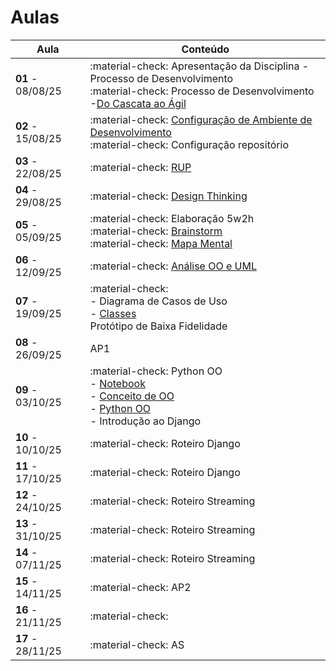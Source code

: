 # Aulas

| Aula                         | Conteúdo                                                                   |
| ---------------------------- | --------------------------------------------------------------------------- |
| __01__ - 08/08/25    | :material-check: Apresentação da Disciplina - Processo de Desenvolvimento <br> :material-check: Processo de Desenvolvimento -[Do Cascata ao Ágil](../assets/Aulas/Do%20Cascata%20ao%20Ágil.pdf) |
| __02__ - 15/08/25     | :material-check: [Configuração de Ambiente de Desenvolvimento](https://liveestacio-my.sharepoint.com/:w:/g/personal/00661711722_professores_ibmec_edu_br/EU2fCcJwgTFLvWNyOSUtNWABng3aZ0HtBI38y6beD8dItQ?e=iu4J3A) <br> :material-check: Configuração repositório  |
| __03__ - 22/08/25     | :material-check: [RUP](../assets/Aulas/RUP.pdf) |
| __04__ - 29/08/25     | :material-check: [Design Thinking](http://127.0.0.1:8000/Disciplina/Roteiros/Inicia%C3%A7%C3%A3o/04_DesignThinking/) |
| __05__ - 05/09/25     | :material-check: Elaboração 5w2h  <br> :material-check: [Brainstorm](../assets/Aulas/O%20processo%20de brainstorm.pdf) <br> :material-check: [Mapa Mental](../assets/Aulas/Mapa%20Mental.pdf)|
| __06__ - 12/09/25     | :material-check: [Análise OO e UML](../assets/Aulas/AnaliseOO&UML.pdf) |
| __07__ - 19/09/25     | :material-check: <br> - Diagrama de Casos de Uso <br> - [Classes](../assets/Aulas/Classes_Pacotes.pdf) <br> Protótipo de Baixa Fidelidade |
| __08__ - 26/09/25     | AP1 |
| __09__ - 03/10/25     | :material-check: Python OO <br> - [Notebook](../Disciplina/Roteiros/__Construção/Poo/poo.ipynb) <br> - [Conceito de OO](../Disciplina/Roteiros/__Construção/Poo/Conceitos-basicos-de-OO.pdf) <br> - [Python OO](../Disciplina/Roteiros/__Construção/Poo/Python-OO.pdf) <br> - Introdução ao Django  |
| __10__ - 10/10/25     | :material-check: Roteiro Django  |
| __11__ - 17/10/25     | :material-check: Roteiro Django |
| __12__ - 24/10/25     | :material-check: Roteiro Streaming |
| __13__ - 31/10/25     | :material-check: Roteiro Streaming |
| __14__ - 07/11/25     | :material-check: Roteiro Streaming |
| __15__ - 14/11/25     | :material-check: AP2 |
| __16__ - 21/11/25     | :material-check:  |
| __17__ - 28/11/25     | :material-check: AS |

<!--
| __05__ - 21/03/25     | :material-check: Elaboração 5w2h  <br> :material-check:[Brainstorm](../assets/Aulas/O%20processo%20de brainstorm.pdf) e [Mapa Mental](../assets/Aulas/Mapa%20Mental.pdf)|
| __06__ - 28/03/24     |   <br> - [Análise OO e UML](../assets/Aulas/AnaliseOO&UML.pdf) <br> - Diagrama de Casos de Uso <br> - [Classes](../assets/Aulas/Classes_Pacotes.pdf) |
| __07__ - 04/04/25     | :material-check: AP1    |
| __08__ - 11/04/25     | :material-check: Python OO <br> - [Notebook](../Disciplina/Roteiros/__Construção/Poo/poo.ipynb) <br> - [Conceito de OO](../Disciplina/Roteiros/__Construção/Poo/Conceitos-basicos-de-OO.pdf) <br> - [Python OO](../Disciplina/Roteiros/__Construção/Poo/Python-OO.pdf) <br> - Introdução ao Django  |
| __09__ - 18/04/25     | :material-check: Feriado  |
| __10__ - 25/04/25     | :material-check: Roteiro Django Rest- Introdução SQL - Sqlite  |
| __11__ - 02/05/25     | :material-check: Feriado |
| __12__ - 09/05/25     | :material-check: Roteiro Streaming - Content 1xN|
| __13__ - 16/05/25     | :material-check: Roteiro Streaming - PlayList NxN - [Protótipo](https://www.figma.com/design/cX8mG3fK90aDRvKdE1PcjB/AMIP?t=hLCy4Aqm06gAKbU3-1) |
| __14__ - 23/05/25     | :material-check: App |
| __15__ - 30/05/25     | :material-check: App |
| __16__ - 06/06/25     | :material-check: App |
| __17__ - 13/06/25     | :material-check: AP2 - Apresentação Projeto |
| __18__ - 20/06/25     | :material-check: Feriado |
| __19__ - 27/06/25     | :material-check: AS |
<!--  
| __13__ - 19/09/24     | :material-check:[Classes](../assets/Aulas/Classes_Pacotes.pdf)    |
| __16__ - 27/09/24     | ----------------------------------------------------------  |
| __19__ - 10/10/24     | :material-check: Introdução ao Django OO |
| __20__ - 11/10/24     | :material-check: Reunião Iquirium - Django OO  |
| __21__ - 18/10/24     | :material-check: Introdução SQL - Sqlite OO  |
| __22__ - 19/10/24     | :material-check: [Funcionalidade](../assets/Aulas/Iquirium.pdf)        
-->
